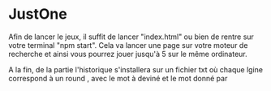 # JustOne

Afin de lancer le jeux, il suffit de lancer "index.html" ou bien de rentre sur votre terminal "npm start". Cela va lancer une page sur votre moteur de recherche et ainsi vous pourrez jouer jusqu'à 5 sur le même ordinateur.

A la fin, de la partie l'historique s'installera sur un fichier txt où chaque lgine correspond à un round , avec le mot à deviné et le mot donné par 
